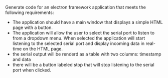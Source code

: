 Generate code for an electron framework application that meets the following requirements:
- The application should have a main window that displays a simple HTML page with a button.
- The application will allow the user to select the serial port to listen to from a dropdown menu. When selected the application will start listening to the selected serial port and display incoming data in real-time on the HTML page.
- the serial output will be renderd as a table with two columns: timestamp and data
- there will be a button labeled stop that will stop listening to the serial port when clicked.